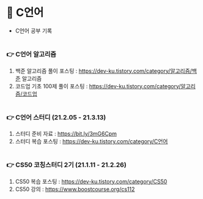 # 📌 C언어
- C언어 공부 기록  
#  

### 👉 C언어 알고리즘 
1. 백준 알고리즘 풀이 포스팅 : https://dev-ku.tistory.com/category/알고리즘/백준 알고리즘 
2. 코드업 기초 100제 풀이 포스팅 : https://dev-ku.tistory.com/category/알고리즘/코드업 
#

### 👉 C언어 스터디 (21.2.05 - 21.3.13)
1. 스터디 준비 자료 : https://bit.ly/3mG6Cpm
2. 스터디 복습 포스팅 : https://dev-ku.tistory.com/category/C언어  
#

### 👉 CS50 코칭스터디 2기 (21.1.11 - 21.2.26)
1. CS50 복습 포스팅 : https://dev-ku.tistory.com/category/CS50
2. CS50 강의 : https://www.boostcourse.org/cs112
